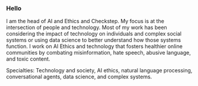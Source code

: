### Hello

I am the head of AI and Ethics and Checkstep. My focus is at the intersection of people and technology. Most of my work has been considering the impact of technology on individuals and complex social systems or using data science to better understand how those systems function. I work on AI Ethics and technology that fosters healthier online communities by combating misinformation, hate speech, abusive language, and toxic content.

Specialties: Technology and society, AI ethics, natural language processing, conversational agents, data science, and complex systems. 

<!--
**kdent/kdent** is a ✨ _special_ ✨ repository because its `README.md` (this file) appears on your GitHub profile.

Here are some ideas to get you started:

- 🔭 I’m currently working on ...
- 🌱 I’m currently learning ...
- 👯 I’m looking to collaborate on ...
- 🤔 I’m looking for help with ...
- 💬 Ask me about ...
- 📫 How to reach me: ...
- 😄 Pronouns: ...
- ⚡ Fun fact: ...
-->
